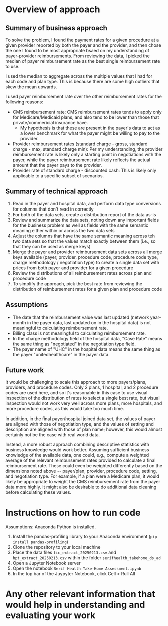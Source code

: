 # Overview of approach
## Summary of business approach
To solve the problem, I found the payment rates for a given procedure at a given provider reported by both the payer and the provider, and then chose the one I found to be most appropriate bsaed on my understanding of payer-provider reimbursements. From reviewing the data, I picked the median of payer reimbursement rate as the best single reimbursement rate to use.

I used the median to aggregate across the multiple values that I had for each code and plan type. This is because there are some high outliers that skew the mean upwards.

I used payer reimbursement rate over the other reimbursement rates for the following reasons:
* CMS reimbursement rate: CMS reimbursement rates tends to apply only for Medicare/Medicaid plans, and also tend to be lower than those that private/commericial insurance have.
  * My hypothesis is that these are present in the payer's data to act as a lower benchmark for what the payer might be willing to pay to the provider.
* Provider reimbursement rates (standard charge - gross, standard charge - max, standard charge min): Per my understanding, the provider reimbursement rate is likely only a starting point in negotiations with the payer, while the payer reimbursement rate likely reflects the actual amount that the payer pays to the provider.
* Provider rate of standard charge - discounted cash: This is likely only applicable to a specific subset of scenarios.

## Summary of technical approach
1. Read in the payer and hospital data, and perform data type conversions for columns that don't read in correctly
2. For both of the data sets, create a distribution report of the data as-is
3. Review and summarize the data sets, noting down any important fields for the business problem as well as fields with the same semantic meaning either within or across the two data sets
4. Adjust the columns that have the same semantic meaning across teh two data sets so that the values match exactly between them (i.e., so that they can be used as merge keys)
5. Merge the payer and provider reimbursement data sets across all merge keys available (payer, provider, procedure code, procedure code type, charge methodology / negotiation type) to create a single data set with prices from both payer and provider for a given procedure
6. Review the distributions of all reimbursement rates across plan and procedure code
7. To simplify the approach, pick the best rate from reviewing the distribution of reimbursement rates for a given plan and procedure code

## Assumptions
* The date that the reimbursement value was last updated (network year-month in the payer data, last updated on in the hospital data) is not meaningful to calculating reimbursement rate.
* Billing class is not meaningful to calculating reimbursement rate.
* In the charge methodology field of the hospital data, "Case Rate" means the same thing as "negotiated" in the negotiation type field.
* The payer name of "UHC" in the hospital data means the same thing as the payer "unitedhealthcare" in the payer data.

## Future work
It would be challenging to scale this approach to more payers/plans, providers, and procedure codes. Only 2 plans, 1 hospital, and 2 procedure codes are used here, and so it's reasonable in this case to use visual inspection of the distribution of rates to select a single best rate, but visual inspection would not work very well across more plans, more hospitals, and more procedure codes, as this would take too much time.

In addition, in the final payer/hospital joined data set, the values of payer are aligned with those of negotiation type, and the values of setting and description are aligned with those of plan name; however, this would almost certainly not be the case with real world data.

Instead, a more robust approach combining descriptive statistics with business knowledge would work better. Assuming sufficient business knowledge of the available data, one could, e.g., compute a weighted average of the relevant reimbursement rates provided to calculate a final reimbursement rate. These could even be weighted differently based on the dimensions noted above -- payer/plan, provider, procedure code, setting, and negotiation type. For example, if a plan were a Medicare plan, it would likely be appropriate to weight the CMS reimbursement rate from the payer data more highly. It might also be desirable to do additional data cleaning before calculating these values.

# Instructions on how to run code
Assumptions: Anaconda Python is installed.
1. Install the pandas-profiling library to your Anaconda environment (`pip install pandas-profiling`)
2. Clone the repository to your local machine
3. Place the data files `tic_extract_20250213.csv` and `hpt_extract_20250213.csv` within the folder `serifhealth_takehome_ds_ad`
4. Open a Jupyter Notebook server
5. Open the notebook `Serif Health Take-Home Assessment.ipynb`
6. In the top bar of the Juypyter Notebook, click Cell > Rull All

# Any other relevant information that would help in understanding and evaluating your work
